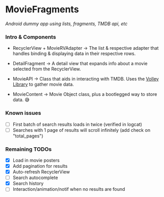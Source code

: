 # MovieFragments

*Android dummy app using lists, fragments, TMDB api, etc*

### Intro & Components

- RecyclerView + MovieRVAdapter -> The list & respective adapter that handles binding & displaying data in their respective rows.

- DetailFragment -> A detail view that expands info about a movie selected from the RecyclerView. 

- MovieAPI -> Class that aids in interacting with TMDB. Uses the [Volley Library](https://developer.android.com/training/volley) to gather movie data.

- MovieContent -> Movie Object class, plus a bootlegged way to store data. 😅

### Known issues

- [ ] First batch of search results loads in twice (verified in logcat)
- [ ] Searches with 1 page of results will scroll infinitely (add check on "total_pages")

### Remaining TODOs

- [X] Load in movie posters
- [X] Add pagination for results
- [X] Auto-refresh RecyclerView
- [ ] Search autocomplete
- [X] Search history
- [ ] Interaction/animation/notif when no results are found

